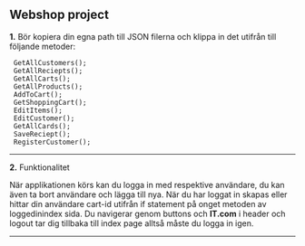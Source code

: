 **Webshop project**
-------------------------

**1.** Bör kopiera din egna path till JSON filerna och klippa in det utifrån till följande metoder:

```
 GetAllCustomers(); 
 GetAllReciepts(); 
 GetAllCarts(); 
 GetAllProducts();
 AddToCart(); 
 GetShoppingCart(); 
 EditItems(); 
 EditCustomer(); 
 GetAllCards(); 
 SaveReciept();
 RegisterCustomer();
 ```
 --------------------------
 
 **2.** Funktionalitet
 
 När applikationen körs kan du logga in med respektive användare, du kan även ta bort användare och lägga till nya. 
 När du har loggat in skapas eller hittar din användare cart-id utifrån if statement på onget metoden av loggedinindex sida.
 Du navigerar genom buttons och **IT.com** i header och logout tar dig tillbaka till index page alltså måste du logga in igen.
 
 ----------------------------
 
